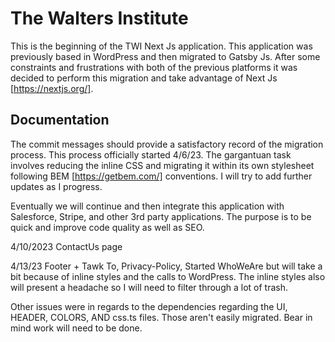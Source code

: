 # The Walters Institute

This is the beginning of the TWI Next Js application. This application was previously based in WordPress and then migrated to Gatsby Js. After some constraints and frustrations with both of the previous platforms it was decided to perform this migration and take advantage of Next Js [https://nextjs.org/].

## Documentation

The commit messages should provide a satisfactory record of the migration process.
This process officially started 4/6/23. The gargantuan task involves reducing the inline CSS and migrating it within its own stylesheet following BEM [https://getbem.com/] conventions. I will try to add further updates as I progress.

Eventually we will continue and then integrate this application with Salesforce, Stripe, and other 3rd party applications. The purpose is to be quick and improve code quality as well as SEO.

4/10/2023 ContactUs page

4/13/23 Footer + Tawk To, Privacy-Policy, Started WhoWeAre but will take a bit because of inline styles and the calls to WordPress. The inline styles also will present a headache so I will need to filter through a lot of trash.

Other issues were in regards to the dependencies regarding the UI, HEADER, COLORS, AND css.ts files. Those aren't easily migrated. Bear in mind work will need to be done.
